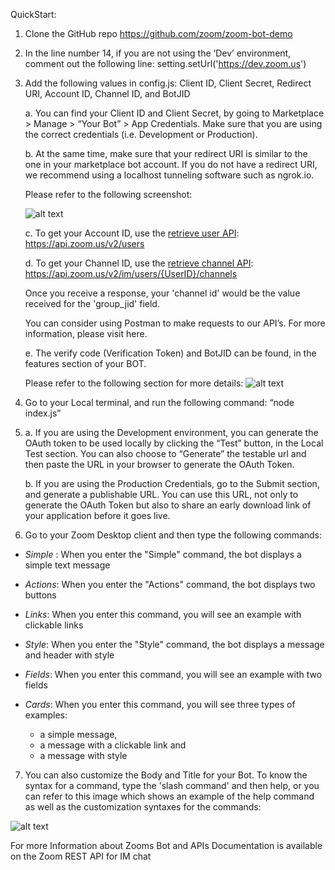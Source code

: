 QuickStart:

1. Clone the GitHub repo https://github.com/zoom/zoom-bot-demo

2. In the line number 14, if you are not using the ‘Dev’ environment, comment out the following line: setting.setUrl('https://dev.zoom.us')

3. Add the following values in config.js:
Client ID, Client Secret, Redirect URI, Account ID, Channel ID, and BotJID

      a. You can find your Client ID and Client Secret, by going to Marketplace > Manage > “Your Bot” > App Credentials. Make sure that you are using the correct credentials (i.e. Development or Production). 

      b. At the same time, make sure that your redirect URI is similar to the one in your marketplace bot account. If you do not have a redirect URI, we recommend using a localhost tunneling software such as ngrok.io.

      Please refer to the following screenshot:

      ![alt text](http://s3.amazonaws.com/user-content.stoplight.io/14683/1554148180886)


      c. To get your Account ID, use the [retrieve user API](https://marketplace.zoom.us/docs/api-reference/zoom-api/users/users):
      https://api.zoom.us/v2/users

      d. To get your Channel ID, use the [retrieve channel API](https://marketplace.zoom.us/docs/api-reference/zoom-api/im-chat/getchatchannels):
      https://api.zoom.us/v2/im/users/{UserID}/channels

      Once you receive a response, your 'channel id' would be the value received for the 'group_jid' field.

      You can consider using Postman to make requests to our API’s. For more information, please visit here.


      e. The verify code (Verification Token) and BotJID can be found, in the features section of your BOT. 

      Please refer to the following section for more details:
      ![alt text](http://s3.amazonaws.com/user-content.stoplight.io/14683/1554149625443)

4. Go to your Local terminal, and run the following command:
“node index.js”



5. 
      a. If you are using the Development environment, you can generate the OAuth token to be used locally by clicking the “Test” button, in the Local Test section. You can also choose to “Generate” the testable url and then paste the URL in your browser to generate the OAuth Token.

      b.	If you are using the Production Credentials, go to the Submit section, and generate a publishable URL. You can use this URL, not only to generate the OAuth Token but also to share an early download link of your application before it goes live.

6. Go to your Zoom Desktop client and then type the following commands: 

* *Simple* :
When you enter the "Simple" command, the bot displays a simple text message


* *Actions*:
When you enter the "Actions" command, the bot displays two buttons


* *Links*:
When you enter this command, you will see an example with clickable links

* *Style*:
When you enter the "Style" command, the bot displays a message and header with style


* *Fields*:
When you enter this command, you will see an example with two fields 

* *Cards*:
When you enter this command, you will see three types of examples: 
     - a simple message, 
     - a message with a clickable link and  
     - a message with style
 
7. You can also customize the Body and Title for your Bot. To know the syntax for a command, type the 'slash command' and then help, or you can refer to this image which shows an example of the help command as well as the customization syntaxes for the commands:

![alt text](http://s3.amazonaws.com/user-content.stoplight.io/14683/1554149750448)

For more Information about Zooms Bot and APIs Documentation is available on the Zoom REST API for IM chat
